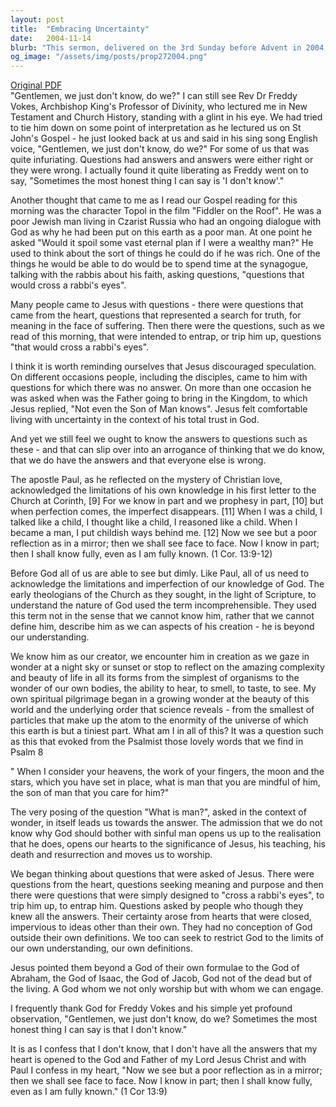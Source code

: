 ```yaml
---
layout: post
title:  "Embracing Uncertainty"
date:   2004-11-14
blurb: "This sermon, delivered on the 3rd Sunday before Advent in 2004, explores the theme of embracing uncertainty and the limitations of human knowledge. Rev. Kevin draws on his experiences and biblical texts to argue that acknowledging our lack of understanding can open our hearts to God. He encourages the congregation to live comfortably with uncertainty, trusting in God's plan."
og_image: "/assets/img/posts/prop272004.png"
---
```

[Original PDF](/assets/pdf/prop272004.pdf)    
"Gentlemen, we just don't know, do we?" I can still see Rev Dr Freddy Vokes, Archbishop King's Professor of Divinity, who lectured me in New Testament and Church History, standing with a glint in his eye. We had tried to tie him down on some point of interpretation as he lectured us on St John's Gospel - he just looked back at us and said in his sing song English voice, "Gentlemen, we just don't know, do we?" For some of us that was quite infuriating. Questions had answers and answers were either right or they were wrong. I actually found it quite liberating as Freddy went on to say, "Sometimes the most honest thing I can say is 'I don't know'."

Another thought that came to me as I read our Gospel reading for this morning was the character Topol in the film "Fiddler on the Roof". He was a poor Jewish man living in Czarist Russia who had an ongoing dialogue with God as why he had been put on this earth as a poor man. At one point he asked "Would it spoil some vast eternal plan if I were a wealthy man?" He used to think about the sort of things he could do if he was rich. One of the things he would be able to do would be to spend time at the synagogue, talking with the rabbis about his faith, asking questions, "questions that would cross a rabbi's eyes".

Many people came to Jesus with questions - there were questions that came from the heart, questions that represented a search for truth, for meaning in the face of suffering. Then there were the questions, such as we read of this morning, that were intended to entrap, or trip him up, questions "that would cross a rabbi's eyes".

I think it is worth reminding ourselves that Jesus discouraged speculation. On different occasions people, including the disciples, came to him with questions for which there was no answer. On more than one occasion he was asked when was the Father going to bring in the Kingdom, to which Jesus replied, "Not even the Son of Man knows". Jesus felt comfortable living with uncertainty in the context of his total trust in God.

And yet we still feel we ought to know the answers to questions such as these - and that can slip over into an arrogance of thinking that we do know, that we do have the answers and that everyone else is wrong.

The apostle Paul, as he reflected on the mystery of Christian love, acknowledged the limitations of his own knowledge in his first letter to the Church at Corinth, [9] For we know in part and we prophesy in part, [10] but when perfection comes, the imperfect disappears. [11] When I was a child, I talked like a child, I thought like a child, I reasoned like a child. When I became a man, I put childish ways behind me. [12] Now we see but a poor reflection as in a mirror; then we shall see face to face. Now I know in part; then I shall know fully, even as I am fully known. (1 Cor. 13:9-12)

Before God all of us are able to see but dimly. Like Paul, all of us need to acknowledge the limitations and imperfection of our knowledge of God. The early theologians of the Church as they sought, in the light of Scripture, to understand the nature of God used the term incomprehensible. They used this term not in the sense that we cannot know him, rather that we cannot define him, describe him as we can aspects of his creation - he is beyond our understanding.

We know him as our creator, we encounter him in creation as we gaze in wonder at a night sky or sunset or stop to reflect on the amazing complexity and beauty of life in all its forms from the simplest of organisms to the wonder of our own bodies, the ability to hear, to smell, to taste, to see. My own spiritual pilgrimage began in a growing wonder at the beauty of this world and the underlying order that science reveals - from the smallest of particles that make up the atom to the enormity of the universe of which this earth is but a tiniest part. What am I in all of this? It was a question such as this that evoked from the Psalmist those lovely words that we find in Psalm 8

" When I consider your heavens,
the work of your fingers,
the moon and the stars,
which you have set in place,
what is man that you are mindful of him,
the son of man that you care for him?"

The very posing of the question "What is man?", asked in the context of wonder, in itself leads us towards the answer. The admission that we do not know why God should bother with sinful man opens us up to the realisation that he does, opens our hearts to the significance of Jesus, his teaching, his death and resurrection and moves us to worship.

We began thinking about questions that were asked of Jesus. There were questions from the heart, questions seeking meaning and purpose and then there were questions that were simply designed to "cross a rabbi's eyes", to trip him up, to entrap him. Questions asked by people who though they knew all the answers. Their certainty arose from hearts that were closed, impervious to ideas other than their own. They had no conception of God outside their own definitions. We too can seek to restrict God to the limits of our own understanding, our own definitions.

Jesus pointed them beyond a God of their own formulae to the God of Abraham, the God of Isaac, the God of Jacob, God not of the dead but of the living. A God whom we not only worship but with whom we can engage.

I frequently thank God for Freddy Vokes and his simple yet profound observation, "Gentlemen, we just don't know, do we? Sometimes the most honest thing I can say is that I don't know."

It is as I confess that I don't know, that I don't have all the answers that my heart is opened to the God and Father of my Lord Jesus Christ and with Paul I confess in my heart, "Now we see but a poor reflection as in a mirror; then we shall see face to face. Now I know in part; then I shall know fully, even as I am fully known." (1 Cor 13:9)
